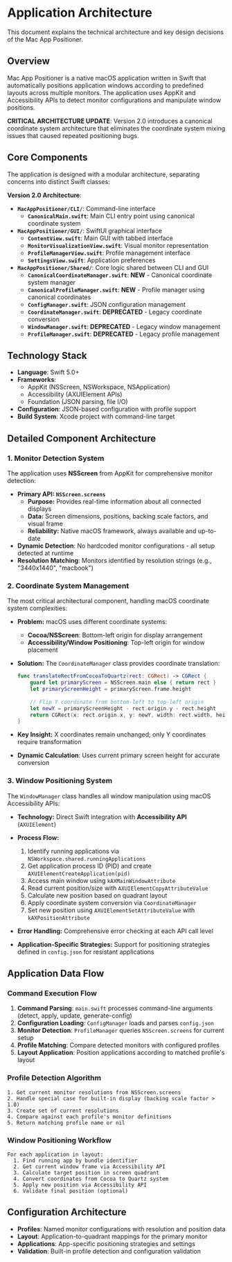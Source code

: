 # Application Architecture

This document explains the technical architecture and key design decisions of the Mac App Positioner.

## Overview

Mac App Positioner is a native macOS application written in Swift that automatically positions application windows according to predefined layouts across multiple monitors. The application uses AppKit and Accessibility APIs to detect monitor configurations and manipulate window positions.

**CRITICAL ARCHITECTURE UPDATE**: Version 2.0 introduces a canonical coordinate system architecture that eliminates the coordinate system mixing issues that caused repeated positioning bugs.

## Core Components

The application is designed with a modular architecture, separating concerns into distinct Swift classes:

**Version 2.0 Architecture**:
-   **`MacAppPositioner/CLI/`**: Command-line interface
    -   **`CanonicalMain.swift`**: Main CLI entry point using canonical coordinate system
-   **`MacAppPositioner/GUI/`**: SwiftUI graphical interface  
    -   **`ContentView.swift`**: Main GUI with tabbed interface
    -   **`MonitorVisualizationView.swift`**: Visual monitor representation
    -   **`ProfileManagerView.swift`**: Profile management interface
    -   **`SettingsView.swift`**: Application preferences
-   **`MacAppPositioner/Shared/`**: Core logic shared between CLI and GUI
    -   **`CanonicalCoordinateManager.swift`**: **NEW** - Canonical coordinate system manager
    -   **`CanonicalProfileManager.swift`**: **NEW** - Profile manager using canonical coordinates
    -   **`ConfigManager.swift`**: JSON configuration management
    -   **`CoordinateManager.swift`**: **DEPRECATED** - Legacy coordinate conversion
    -   **`WindowManager.swift`**: **DEPRECATED** - Legacy window management
    -   **`ProfileManager.swift`**: **DEPRECATED** - Legacy profile management

## Technology Stack

- **Language**: Swift 5.0+
- **Frameworks**: 
  - AppKit (NSScreen, NSWorkspace, NSApplication)
  - Accessibility (AXUIElement APIs)
  - Foundation (JSON parsing, file I/O)
- **Configuration**: JSON-based configuration with profile support
- **Build System**: Xcode project with command-line target

## Detailed Component Architecture

### 1. Monitor Detection System

The application uses **NSScreen** from AppKit for comprehensive monitor detection:

-   **Primary API: `NSScreen.screens`**
    -   **Purpose:** Provides real-time information about all connected displays
    -   **Data:** Screen dimensions, positions, backing scale factors, and visual frame
    -   **Reliability:** Native macOS framework, always available and up-to-date
-   **Dynamic Detection**: No hardcoded monitor configurations - all setup detected at runtime
-   **Resolution Matching**: Monitors identified by resolution strings (e.g., "3440x1440", "macbook")

### 2. Coordinate System Management

The most critical architectural component, handling macOS coordinate system complexities:

-   **Problem:** macOS uses different coordinate systems:
    -   **Cocoa/NSScreen**: Bottom-left origin for display arrangement
    -   **Accessibility/Window Positioning**: Top-left origin for window placement

-   **Solution:** The `CoordinateManager` class provides coordinate translation:

    ```swift
    func translateRectFromCocoaToQuartz(rect: CGRect) -> CGRect {
        guard let primaryScreen = NSScreen.main else { return rect }
        let primaryScreenHeight = primaryScreen.frame.height
        
        // Flip Y coordinate from bottom-left to top-left origin
        let newY = primaryScreenHeight - rect.origin.y - rect.height
        return CGRect(x: rect.origin.x, y: newY, width: rect.width, height: rect.height)
    }
    ```

-   **Key Insight:** X coordinates remain unchanged; only Y coordinates require transformation
-   **Dynamic Calculation**: Uses current primary screen height for accurate conversion

### 3. Window Positioning System

The `WindowManager` class handles all window manipulation using macOS Accessibility APIs:

-   **Technology:** Direct Swift integration with **Accessibility API** (`AXUIElement`)
-   **Process Flow:**
    1.  Identify running applications via `NSWorkspace.shared.runningApplications`
    2.  Get application process ID (PID) and create `AXUIElementCreateApplication(pid)`
    3.  Access main window using `kAXMainWindowAttribute`
    4.  Read current position/size with `AXUIElementCopyAttributeValue`
    5.  Calculate new position based on quadrant layout
    6.  Apply coordinate system conversion via `CoordinateManager`
    7.  Set new position using `AXUIElementSetAttributeValue` with `kAXPositionAttribute`

-   **Error Handling:** Comprehensive error checking at each API call level
-   **Application-Specific Strategies:** Support for positioning strategies defined in `config.json` for resistant applications

## Application Data Flow

### Command Execution Flow

1.  **Command Parsing**: `main.swift` processes command-line arguments (detect, apply, update, generate-config)
2.  **Configuration Loading**: `ConfigManager` loads and parses `config.json`
3.  **Monitor Detection**: `ProfileManager` queries `NSScreen.screens` for current setup
4.  **Profile Matching**: Compare detected monitors with configured profiles
5.  **Layout Application**: Position applications according to matched profile's layout

### Profile Detection Algorithm

```
1. Get current monitor resolutions from NSScreen.screens
2. Handle special case for built-in display (backing scale factor > 1.0)  
3. Create set of current resolutions
4. Compare against each profile's monitor definitions
5. Return matching profile name or nil
```

### Window Positioning Workflow

```
For each application in layout:
  1. Find running app by bundle identifier
  2. Get current window frame via Accessibility API
  3. Calculate target position in screen quadrant
  4. Convert coordinates from Cocoa to Quartz system
  5. Apply new position via Accessibility API
  6. Validate final position (optional)
```

## Configuration Architecture

- **Profiles**: Named monitor configurations with resolution and position data
- **Layout**: Application-to-quadrant mappings for the primary monitor
- **Applications**: App-specific positioning strategies and settings
- **Validation**: Built-in profile detection and configuration validation